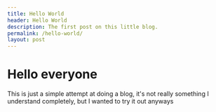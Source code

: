 ```yaml
---
title: Hello World
header: Hello World
description: The first post on this little blog.
permalink: /hello-world/
layout: post
---
```


# Hello everyone

This is just a simple attempt at doing a blog, it's not really something I understand completely, but I wanted to try it out anyways
